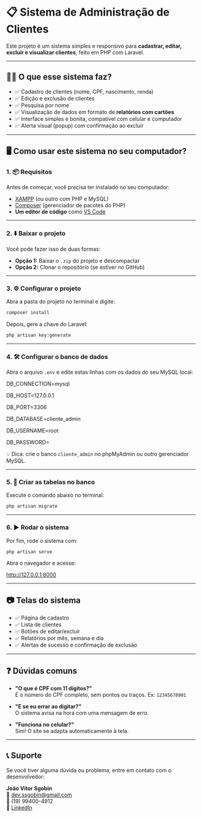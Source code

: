 # 📋 Sistema de Administração de Clientes

Este projeto é um sistema simples e responsivo para **cadastrar, editar, excluir e visualizar clientes**, feito em PHP com Laravel.

---

## 🧑‍💻 O que esse sistema faz?

- ✅ Cadastro de clientes (nome, CPF, nascimento, renda)
- ✅ Edição e exclusão de clientes
- ✅ Pesquisa por nome
- ✅ Visualização de dados em formato de **relatórios com cartões**
- ✅ Interface simples e bonita, compatível com celular e computador
- ✅ Alerta visual (popup) com confirmação ao excluir

---

## 🖥️ Como usar este sistema no seu computador?

### 1. 📦 Requisitos

Antes de começar, você precisa ter instalado no seu computador:

- [XAMPP](https://www.apachefriends.org/pt_br/index.html) (ou outro com PHP e MySQL)
- [Composer](https://getcomposer.org/) (gerenciador de pacotes do PHP)
- **Um editor de código** como [VS Code](https://code.visualstudio.com/)

---

### 2. ⬇️ Baixar o projeto

Você pode fazer isso de duas formas:

- **Opção 1:** Baixar o `.zip` do projeto e descompactar
- **Opção 2:** Clonar o repositório (se estiver no GitHub)

---

### 3. ⚙️ Configurar o projeto

Abra a pasta do projeto no terminal e digite:

```bash
composer install
```

Depois, gere a chave do Laravel:


```bash
php artisan key:generate
```

---

### 4. 🛠️ Configurar o banco de dados

Abra o arquivo `.env` e edite estas linhas com os dados do seu MySQL local:

DB_CONNECTION=mysql

DB_HOST=127.0.0.1

DB_PORT=3306

DB_DATABASE=cliente_admin

DB_USERNAME=root

DB_PASSWORD=

💡 Dica: crie o banco `cliente_admin` no phpMyAdmin ou outro gerenciador MySQL.

---

### 5. 🧱 Criar as tabelas no banco

Execute o comando abaixo no terminal:

```bash
php artisan migrate
```

---

### 6. ▶️ Rodar o sistema

Por fim, rode o sistema com:

```bash
php artisan serve
```

Abra o navegador e acesse: 

http://127.0.0.1:8000


---

## 📷 Telas do sistema

- ✅ Página de cadastro
- ✅ Lista de clientes
- ✅ Botões de editar/excluir
- ✅ Relatórios por mês, semana e dia
- ✅ Alertas de sucesso e confirmação de exclusão

---

## ❓ Dúvidas comuns

- **"O que é CPF com 11 dígitos?"**  
  É o número do CPF completo, sem pontos ou traços. Ex: `12345678901`

- **"E se eu errar ao digitar?"**  
  O sistema avisa na hora com uma mensagem de erro.

- **"Funciona no celular?"**  
  Sim! O site se adapta automaticamente à tela.

---

## 📞 Suporte

Se você tiver alguma dúvida ou problema, entre em contato com o desenvolvedor:

**João Vitor Sgobin**  
📧 dev.ssgobin@gmail.com  
📱 (19) 99400-4912  
🔗 [LinkedIn](https://www.linkedin.com/in/joaovitorsgobin/)